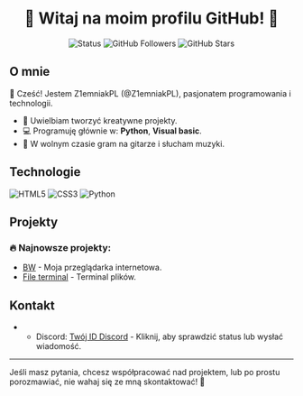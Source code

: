 <h1 align="center">🌟 Witaj na moim profilu GitHub! 🌟</h1>

<p align="center">
  <img src="https://img.shields.io/badge/Status-Active-brightgreen" alt="Status">
  <img src="https://img.shields.io/github/followers/Z1emniakPL?style=social" alt="GitHub Followers">
  <img src="https://img.shields.io/github/stars/Z1emniakPL?style=social" alt="GitHub Stars">
</p>

## O mnie

👋 Cześć! Jestem Z1emniakPL (@Z1emniakPL), pasjonatem programowania i technologii.

- 🎨 Uwielbiam tworzyć kreatywne projekty.
- 💻 Programuję głównie w: **Python**, **Visual basic**.
- 🎵 W wolnym czasie gram na gitarze i słucham muzyki.

## Technologie

![HTML5](https://img.shields.io/badge/-HTML5-E34F26?style=flat-square&logo=html5&logoColor=white)
![CSS3](https://img.shields.io/badge/-CSS3-1572B6?style=flat-square&logo=css3)
![Python](https://img.shields.io/badge/-Python-3776AB?style=flat-square&logo=python&logoColor=white)

## Projekty

### 🔥 Najnowsze projekty:
- [BW](https://github.com/Z1emniakPL/bw.pl) - Moja przeglądarka internetowa.
- [File terminal](https://github.com/Z1emniakPL/file-terminal) - Terminal plików.

## Kontakt

- - Discord: [Twój ID Discord](https://discord.com/users/624624090866778112) - Kliknij, aby sprawdzić status lub wysłać wiadomość.

---

Jeśli masz pytania, chcesz współpracować nad projektem, lub po prostu porozmawiać, nie wahaj się ze mną skontaktować! 🎉
